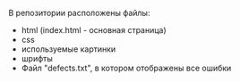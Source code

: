 В репозитории расположены файлы:
* html (index.html - основная страница)
* css
* используемые картинки
* шрифты 
* Файл "defects.txt", в котором отображены все ошибки
